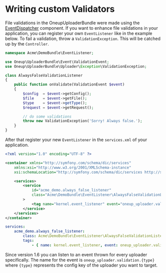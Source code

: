 Writing custom Validators
=========================

File validations in the OneupUploaderBundle were made using the [EventDispatcher](http://symfony.com/doc/current/components/event_dispatcher/introduction.html) component.
If you want to enhance file validations in your application, you can register your own `EventListener` like in the example below.
To fail a validation, throw a `ValidationException`. This will be catched up by the `Controller`.

```php
namespace Acme\DemoBundle\EventListener;

use Oneup\UploaderBundle\Event\ValidationEvent;
use Oneup\UploaderBundle\Uploader\Exception\ValidationException;

class AlwaysFalseValidationListener
{
    public function onValidate(ValidationEvent $event)
    {
        $config  = $event->getConfig();
        $file    = $event->getFile();
        $type    = $event->getType();
        $request = $event->getRequest();

        // do some validations
        throw new ValidationException('Sorry! Always false.');
    }
}
```

After that register your new `EventListener` in the `services.xml` of your application.

```xml
<?xml version="1.0" encoding="UTF-8" ?>

<container xmlns="http://symfony.com/schema/dic/services"
    xmlns:xsi="http://www.w3.org/2001/XMLSchema-instance"
    xsi:schemaLocation="http://symfony.com/schema/dic/services http://symfony.com/schema/dic/services/services-1.0.xsd">

    <services>
        <service
            id="acme_demo.always_false_listener"
            class="Acme\DemoBundle\EventListener\AlwaysFalseValidationListener"
        >
            <tag name="kernel.event_listener" event="oneup_uploader.validation" method="onValidate" />
        </service>
    </services>
</container>
```

```yml
services:
    acme_demo.always_false_listener:
        class: Acme\DemoBundle\EventListener\AlwaysFalseValidationListener
        tags:
            - { name: kernel.event_listener, event: oneup_uploader.validation, method: onValidate }
```

Since version 1.6 you can listen to an event thrown for every uploader specifically. The name for the event is `oneup_uploader.validation.{type}` where `{type}` represents the config key of the uploader you want to target.
